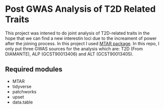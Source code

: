# Post GWAS Analysis of T2D Related Traits

This project was intened to do joint analysis of T2D-related traits in the hope that we can find a new interestin loci due to the increament of power after the joining process. In this project I used [MTAR package](https://github.com/baolinwu/MTAR/tree/0e170a15a0b78d589e4c057ee866c82f1510fad8). In this repo, I only put three GWAS sources for the analysis which are: T2D (From DIAMANTE), ALP (GCST90013406) and ALT (GCST90013405).

## Required modules
- MTAR 
- tidyverse
- patchworks
- upset
- data.table